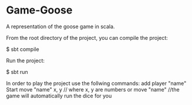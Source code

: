 # Game-Goose
A representation of the goose game in scala.

From the root directory of the project, you can compile the project:

$ sbt compile

Run the project:

$ sbt run

In order to play the project use the follwing commands:
add player "name"
Start
move "name" x, y // where x, y are numbers
or 
move "name" //the game will automatically run the dice for you

